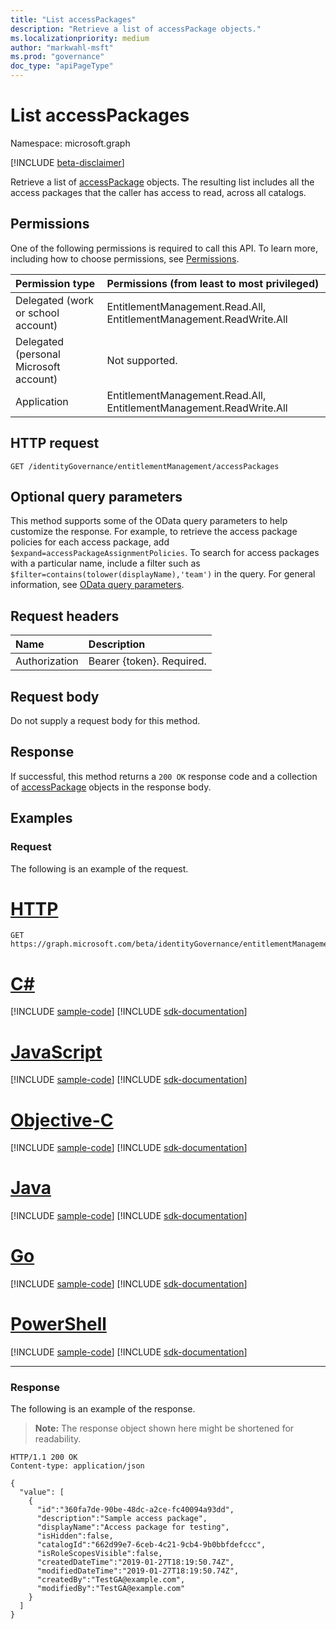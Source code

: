 ```yaml
---
title: "List accessPackages"
description: "Retrieve a list of accessPackage objects."
ms.localizationpriority: medium
author: "markwahl-msft"
ms.prod: "governance"
doc_type: "apiPageType"
---
```


# List accessPackages

Namespace: microsoft.graph

[!INCLUDE [beta-disclaimer](../../includes/beta-disclaimer.md)]

Retrieve a list of [accessPackage](../resources/accesspackage.md) objects.  The resulting list includes all the access packages that the caller has access to read, across all catalogs.

## Permissions

One of the following permissions is required to call this API. To learn more, including how to choose permissions, see [Permissions](/graph/permissions-reference).

| Permission type                        | Permissions (from least to most privileged) |
|:---------------------------------------|:--------------------------------------------|
| Delegated (work or school account)     | EntitlementManagement.Read.All, EntitlementManagement.ReadWrite.All |
| Delegated (personal Microsoft account) | Not supported. |
| Application                            | EntitlementManagement.Read.All, EntitlementManagement.ReadWrite.All |

## HTTP request

<!-- { "blockType": "ignored" } -->

```http
GET /identityGovernance/entitlementManagement/accessPackages
```

## Optional query parameters

This method supports some of the OData query parameters to help customize the response. For example, to retrieve the access package policies for each access package, add `$expand=accessPackageAssignmentPolicies`. To search for access packages with a particular name, include a filter such as `$filter=contains(tolower(displayName),'team')` in the query. For general information, see [OData query parameters](/graph/query-parameters).

## Request headers

| Name      |Description|
|:----------|:----------|
| Authorization | Bearer \{token\}. Required. |

## Request body

Do not supply a request body for this method.

## Response

If successful, this method returns a `200 OK` response code and a collection of [accessPackage](../resources/accesspackage.md) objects in the response body.

## Examples

### Request

The following is an example of the request.

# [HTTP](#tab/http)
<!-- {
  "blockType": "request",
  "name": "get_accesspackages"
}-->

```msgraph-interactive
GET https://graph.microsoft.com/beta/identityGovernance/entitlementManagement/accessPackages
```
# [C#](#tab/csharp)
[!INCLUDE [sample-code](../includes/snippets/csharp/get-accesspackages-csharp-snippets.md)]
[!INCLUDE [sdk-documentation](../includes/snippets/snippets-sdk-documentation-link.md)]

# [JavaScript](#tab/javascript)
[!INCLUDE [sample-code](../includes/snippets/javascript/get-accesspackages-javascript-snippets.md)]
[!INCLUDE [sdk-documentation](../includes/snippets/snippets-sdk-documentation-link.md)]

# [Objective-C](#tab/objc)
[!INCLUDE [sample-code](../includes/snippets/objc/get-accesspackages-objc-snippets.md)]
[!INCLUDE [sdk-documentation](../includes/snippets/snippets-sdk-documentation-link.md)]

# [Java](#tab/java)
[!INCLUDE [sample-code](../includes/snippets/java/get-accesspackages-java-snippets.md)]
[!INCLUDE [sdk-documentation](../includes/snippets/snippets-sdk-documentation-link.md)]

# [Go](#tab/go)
[!INCLUDE [sample-code](../includes/snippets/go/get-accesspackages-go-snippets.md)]
[!INCLUDE [sdk-documentation](../includes/snippets/snippets-sdk-documentation-link.md)]

# [PowerShell](#tab/powershell)
[!INCLUDE [sample-code](../includes/snippets/powershell/get-accesspackages-powershell-snippets.md)]
[!INCLUDE [sdk-documentation](../includes/snippets/snippets-sdk-documentation-link.md)]

---


### Response

The following is an example of the response.

> **Note:** The response object shown here might be shortened for readability.

<!-- {
  "blockType": "response",
  "truncated": true,
  "@odata.type": "microsoft.graph.accessPackage",
  "isCollection": true
} -->

```http
HTTP/1.1 200 OK
Content-type: application/json

{
  "value": [
    {
      "id":"360fa7de-90be-48dc-a2ce-fc40094a93dd",
      "description":"Sample access package",
      "displayName":"Access package for testing",
      "isHidden":false,
      "catalogId":"662d99e7-6ceb-4c21-9cb4-9b0bbfdefccc",
      "isRoleScopesVisible":false,
      "createdDateTime":"2019-01-27T18:19:50.74Z",
      "modifiedDateTime":"2019-01-27T18:19:50.74Z",
      "createdBy":"TestGA@example.com",
      "modifiedBy":"TestGA@example.com"
    }
  ]
}
```

<!-- uuid: 16cd6b66-4b1a-43a1-adaf-3a886856ed98
2019-02-04 14:57:30 UTC -->
<!-- {
  "type": "#page.annotation",
  "description": "List accessPackages",
  "keywords": "",
  "section": "documentation",
  "tocPath": ""
}-->


